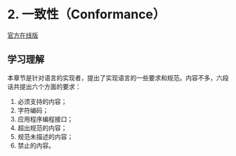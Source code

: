 # 2. 一致性（Conformance）

[官方在线版](https://262.ecma-international.org/6.0/#sec-conformance)

## 学习理解

本章节是针对语言的实现者，提出了实现语言的一些要求和规范。内容不多，六段话共提出六个方面的要求：

1. 必须支持的内容；
2. 字符编码；
3. 应用程序编程接口；
4. 超出规范的内容；
5. 规范未描述的内容；
6. 禁止的内容。
